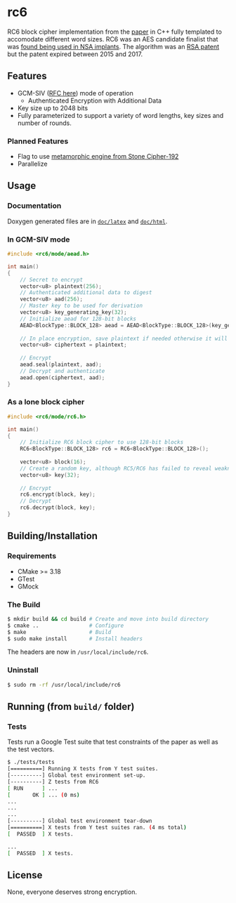 # rc6

RC6 block cipher implementation from the [paper](doc/586cc5d356330aef8a868aaa6c9bee493796.pdf) in C++ fully templated to accomodate different word sizes. RC6 was an AES candidate finalist that was [found being used in NSA implants](https://en.wikipedia.org/wiki/RC6#Possible_use_in_NSA_%22implants%22). The algorithm was an [RSA patent](https://patents.google.com/patent/US5835600A/en) but the patent expired between 2015 and 2017.

## Features

* GCM-SIV ([RFC here](doc/rfc8452.pdf)) mode of operation
    - Authenticated Encryption with Additional Data
* Key size up to 2048 bits
* Fully parameterized to support a variety of word lengths, key sizes and number of rounds.

### Planned Features

* Flag to use [metamorphic engine from Stone Cipher-192](doc/091101.pdf)
* Parallelize

## Usage

### Documentation

Doxygen generated files are in [`doc/latex`](doc/latex) and [`doc/html`](doc/html).

### In GCM-SIV mode

```cpp
#include <rc6/mode/aead.h>

int main()
{
    // Secret to encrypt
    vector<u8> plaintext(256);
    // Authenticated additional data to digest
    vector<u8> aad(256);
    // Master key to be used for derivation
    vector<u8> key_generating_key(32);
    // Initialize aead for 128-bit blocks
    AEAD<BlockType::BLOCK_128> aead = AEAD<BlockType::BLOCK_128>(key_generating_key);
    
    // In place encryption, save plaintext if needed otherwise it will be modified.
    vector<u8> ciphertext = plaintext;
    
    // Encrypt
    aead.seal(plaintext, aad);
    // Decrypt and authenticate
    aead.open(ciphertext, aad);
}
```

### As a lone block cipher

```cpp
#include <rc6/mode/rc6.h>

int main()
{
    // Initialize RC6 block cipher to use 128-bit blocks
    RC6<BlockType::BLOCK_128> rc6 = RC6<BlockType::BLOCK_128>();
    
    vector<u8> block(16);
    // Create a random key, although RC5/RC6 has failed to reveal weakness in key-setup
    vector<u8> key(32);
    
    // Encrypt
    rc6.encrypt(block, key);
    // Decrypt
    rc6.decrypt(block, key);
}
```

## Building/Installation

### Requirements

* CMake >= 3.18
* GTest
* GMock

### The Build

```bash
$ mkdir build && cd build # Create and move into build directory
$ cmake ..                # Configure
$ make                    # Build
$ sudo make install       # Install headers
```

The headers are now in `/usr/local/include/rc6`.

### Uninstall

```bash
$ sudo rm -rf /usr/local/include/rc6
```

## Running (from `build/` folder)

### Tests

Tests run a Google Test suite that test constraints of the paper as well as the test vectors.

```bash
$ ./tests/tests
[==========] Running X tests from Y test suites.
[----------] Global test environment set-up.
[----------] Z tests from RC6
[ RUN      ] ...
[       OK ] ... (0 ms)
...
...
...
[----------] Global test environment tear-down
[==========] X tests from Y test suites ran. (4 ms total)
[  PASSED  ] X tests.

...
[  PASSED  ] X tests.
```

## License

None, everyone deserves strong encryption.
